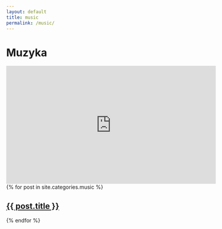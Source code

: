 ```yaml
---
layout: default
title: music
permalink: /music/
---
```


<h1 class="page-title"> Muzyka</h1>

<iframe width="560" height="315" src="https://www.youtube.com/embed/PDgQ9s_nxuE" frameborder="0" allow="accelerometer; autoplay; encrypted-media; gyroscope; picture-in-picture" allowfullscreen></iframe>

<div>
  {% for post in site.categories.music %}
    <section class="post">
      <h2> <a href="{{ post.url }}">{{ post.title }}</a> </h2>
    </section>
  {% endfor %}
</div>